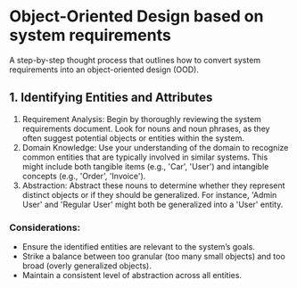 # Object-Oriented Design based on system requirements

A step-by-step thought process that outlines how to convert system requirements into an object-oriented design (OOD). 

## 1. Identifying Entities and Attributes
  1. Requirement Analysis: Begin by thoroughly reviewing the system requirements document. Look for nouns and noun phrases, as they often suggest potential objects or entities within the system.
  2. Domain Knowledge: Use your understanding of the domain to recognize common entities that are typically involved in similar systems. This might include both tangible items (e.g., 'Car', 'User') and intangible concepts (e.g., 'Order', 'Invoice').
  3. Abstraction: Abstract these nouns to determine whether they represent distinct objects or if they should be generalized. For instance, 'Admin User' and 'Regular User' might both be generalized into a 'User' entity.
### Considerations:
  - Ensure the identified entities are relevant to the system’s goals.
  - Strike a balance between too granular (too many small objects) and too broad (overly generalized objects).
  - Maintain a consistent level of abstraction across all entities.
